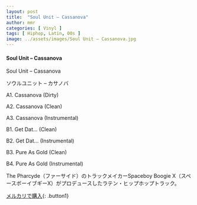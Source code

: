 ```yaml
---
layout: post
title:  "Soul Unit – Cassanova"
author: mmr
categories: [ Vinyl ]
tags: [ Hiphop, Latin, 00s ]
image: ../assets/images/Soul Unit – Cassanova.jpg
---
```


#### Soul Unit – Cassanova

Soul Unit – Cassanova

ソウルユニット – カサノバ

A1. Cassanova (Dirty)

A2. Cassanova (Clean)

A3. Cassanova (Instrumental)

B1. Get Dat... (Clean)

B2. Get Dat... (Instrumental)

B3. Pure As Gold (Clean)

B4. Pure As Gold (Instrumental)

The Pharcyde（ファーサイド）のトラックメイカーSpaceboy Boogie X（スペースボーイブギーX）がプロデュースしたラテン・ヒップホップトラック。

[メルカリで購入](https://jp.mercari.com/item/m82257965192?afid=6142608987){: .button1}

